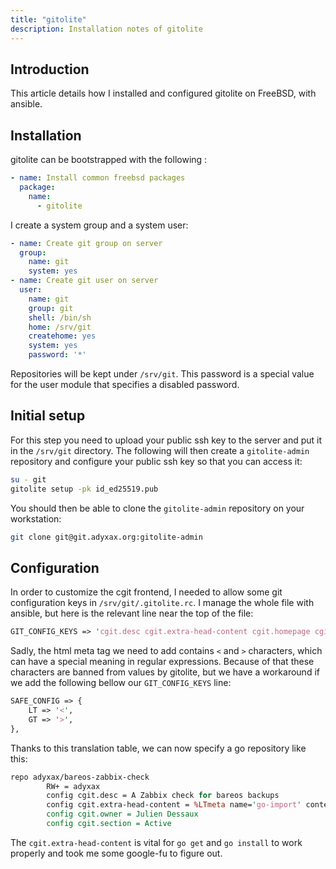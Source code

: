 ```yaml
---
title: "gitolite"
description: Installation notes of gitolite
---
```


## Introduction

This article details how I installed and configured gitolite on FreeBSD, with ansible.

## Installation

gitolite can be bootstrapped with the following :
```yaml
- name: Install common freebsd packages
  package:
    name:
      - gitolite
```

I create a system group and a system user:
```yaml
- name: Create git group on server
  group:
    name: git
    system: yes
- name: Create git user on server
  user:
    name: git
    group: git
    shell: /bin/sh
    home: /srv/git
    createhome: yes
    system: yes
    password: '*'
```

Repositories will be kept under `/srv/git`. This password is a special value for the user module that specifies a disabled password.

## Initial setup

For this step you need to upload your public ssh key to the server and put it in the `/srv/git` directory. The following will then create a `gitolite-admin` repository and configure your public ssh key so that you can access it:
```sh
su - git
gitolite setup -pk id_ed25519.pub
```

You should then be able to clone the `gitolite-admin` repository on your workstation:
```sh
git clone git@git.adyxax.org:gitolite-admin
```

## Configuration

In order to customize the cgit frontend, I needed to allow some git configuration keys in `/srv/git/.gitolite.rc`. I manage the whole file with ansible, but here is the relevant line near the top of the file:
```perl
GIT_CONFIG_KEYS => 'cgit.desc cgit.extra-head-content cgit.homepage cgit.hide cgit.ignore cgit.owner cgit.section',
```

Sadly, the html meta tag we need to add contains `<` and `>` characters, which can have a special meaning in regular expressions. Because of that these characters are banned from values by gitolite, but we have a workaround if we add the following bellow our `GIT_CONFIG_KEYS` line:
```perl
SAFE_CONFIG => {
    LT => '<',
    GT => '>',
},
```

Thanks to this translation table, we can now specify a go repository like this:
```perl
repo adyxax/bareos-zabbix-check
        RW+ = adyxax
        config cgit.desc = A Zabbix check for bareos backups
        config cgit.extra-head-content = %LTmeta name='go-import' content='git.adyxax.org/adyxax/bareos-zabbix-check git https://git.adyxax.org/adyxax/bareos-zabbix-check'/%GT
        config cgit.owner = Julien Dessaux
        config cgit.section = Active
```

The `cgit.extra-head-content` is vital for `go get` and `go install` to work properly and took me some google-fu to figure out.
